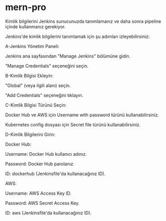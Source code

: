# mern-pro
Kimlik bilgilerini Jenkins sunucunuzda tanımlamanız ve daha sonra pipeline içinde kullanmanız gerekiyor.

Jenkins'de kimlik bilgilerini tanımlamak için şu adımları izleyebilirsiniz:

A-Jenkins Yönetim Paneli:

Jenkins ana sayfasından "Manage Jenkins" bölümüne gidin.

"Manage Credentials" seçeneğini seçin.

B-Kimlik Bilgisi Ekleyin:

"Global" (veya ilgili alanı) seçin.

"Add Credentials" seçeneğini tıklayın.

C-Kimlik Bilgisi Türünü Seçin:

Docker Hub ve AWS için Username with password türünü kullanabilirsiniz.

Kubernetes config dosyası için Secret file türünü kullanabilirsiniz.

D-Kimlik Bilgilerini Girin:

Docker Hub:

Username: Docker Hub kullanıcı adınız.

Password: Docker Hub parolanız.

ID: dockerhub (Jenkinsfile'da kullanacağınız ID).

AWS:

Username: AWS Access Key ID.

Password: AWS Secret Access Key.

ID: aws (Jenkinsfile'da kullanacağınız ID).
